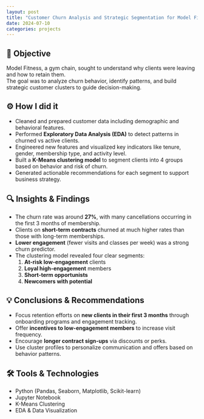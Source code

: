 ```yaml
---
layout: post
title: "Customer Churn Analysis and Strategic Segmentation for Model Fitness"
date: 2024-07-10
categories: projects
---
```


## 🎯 Objective

Model Fitness, a gym chain, sought to understand why clients were leaving and how to retain them.  
The goal was to analyze churn behavior, identify patterns, and build strategic customer clusters to guide decision-making.

## ⚙️ How I did it

- Cleaned and prepared customer data including demographic and behavioral features.
- Performed **Exploratory Data Analysis (EDA)** to detect patterns in churned vs active clients.
- Engineered new features and visualized key indicators like tenure, gender, membership type, and activity level.
- Built a **K-Means clustering model** to segment clients into 4 groups based on behavior and risk of churn.
- Generated actionable recommendations for each segment to support business strategy.

## 🔍 Insights & Findings

- The churn rate was around **27%**, with many cancellations occurring in the first 3 months of membership.
- Clients on **short-term contracts** churned at much higher rates than those with long-term memberships.
- **Lower engagement** (fewer visits and classes per week) was a strong churn predictor.
- The clustering model revealed four clear segments:
  1. **At-risk low-engagement** clients
  2. **Loyal high-engagement** members
  3. **Short-term opportunists**
  4. **Newcomers with potential**

## 💡 Conclusions & Recommendations

- Focus retention efforts on **new clients in their first 3 months** through onboarding programs and engagement tracking.
- Offer **incentives to low-engagement members** to increase visit frequency.
- Encourage **longer contract sign-ups** via discounts or perks.
- Use cluster profiles to personalize communication and offers based on behavior patterns.

## 🛠️ Tools & Technologies

- Python (Pandas, Seaborn, Matplotlib, Scikit-learn)
- Jupyter Notebook
- K-Means Clustering
- EDA & Data Visualization
